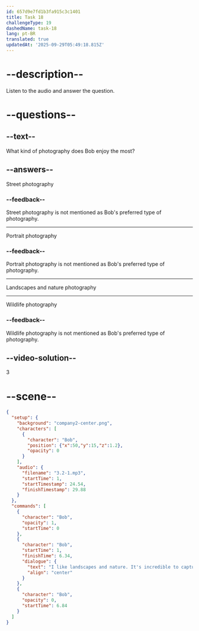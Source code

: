 ```yaml
---
id: 657d9e7fd1b3fa915c3c1401
title: Task 18
challengeType: 19
dashedName: task-18
lang: pt-BR
translated: true
updatedAt: '2025-09-29T05:49:18.815Z'
---
```


<!-- (Audio) Bob: I like landscapes and nature. It's incredible to capture the beauty of our world in pictures. -->

# --description--

Listen to the audio and answer the question.

# --questions--

## --text--

What kind of photography does Bob enjoy the most?

## --answers--

Street photography

### --feedback--

Street photography is not mentioned as Bob's preferred type of photography.

---

Portrait photography

### --feedback--

Portrait photography is not mentioned as Bob's preferred type of photography.

---

Landscapes and nature photography

---

Wildlife photography

### --feedback--

Wildlife photography is not mentioned as Bob's preferred type of photography.

## --video-solution--

3

# --scene--

```json
{
  "setup": {
    "background": "company2-center.png",
    "characters": [
      {
        "character": "Bob",
        "position": {"x":50,"y":15,"z":1.2},
        "opacity": 0
      }
    ],
    "audio": {
      "filename": "3.2-1.mp3",
      "startTime": 1,
      "startTimestamp": 24.54,
      "finishTimestamp": 29.88
    }
  },
  "commands": [
    {
      "character": "Bob",
      "opacity": 1,
      "startTime": 0
    },
    {
      "character": "Bob",
      "startTime": 1,
      "finishTime": 6.34,
      "dialogue": {
        "text": "I like landscapes and nature. It's incredible to capture the beauty of our world in pictures.",
        "align": "center"
      }
    },
    {
      "character": "Bob",
      "opacity": 0,
      "startTime": 6.84
    }
  ]
}
```
